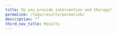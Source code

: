 ```yaml
---
title: Do you provide intervention and therapy?
permalink: /faqs/results/permalink/
description: ""
third_nav_title: Results
---
```

